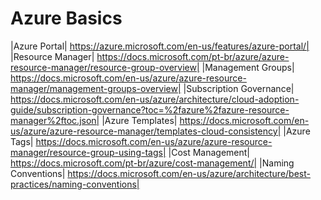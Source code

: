 # Azure Basics

|Azure Portal| https://azure.microsoft.com/en-us/features/azure-portal/|
|Resource Manager| https://docs.microsoft.com/pt-br/azure/azure-resource-manager/resource-group-overview|
|Management Groups| https://docs.microsoft.com/en-us/azure/azure-resource-manager/management-groups-overview|
|Subscription Governance| https://docs.microsoft.com/en-us/azure/architecture/cloud-adoption-guide/subscription-governance?toc=%2fazure%2fazure-resource-manager%2ftoc.json|
|Azure Templates| https://docs.microsoft.com/en-us/azure/azure-resource-manager/templates-cloud-consistency|
|Azure Tags| https://docs.microsoft.com/en-us/azure/azure-resource-manager/resource-group-using-tags|
|Cost Management| https://docs.microsoft.com/pt-br/azure/cost-management/|
|Naming Conventions| https://docs.microsoft.com/en-us/azure/architecture/best-practices/naming-conventions|
